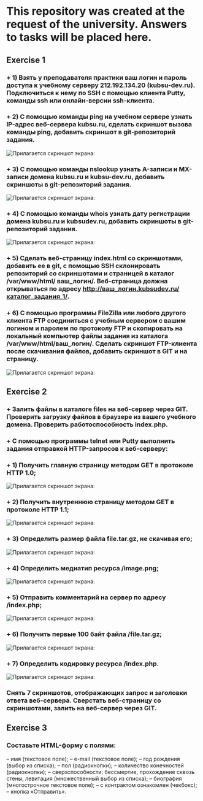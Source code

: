 # This repository was created at the request of the university. Answers to tasks will be placed here.
## Exercise 1
### + 1) Взять у преподавателя практики ваш логин и пароль доступа к учебному серверу 212.192.134.20 (kubsu-dev.ru). Подключиться к нему по SSH с помощью клиента Putty, команды ssh или онлайн-версии ssh-клиента.
### + 2) С помощью команды ping на учебном сервере узнать IP-адрес веб-сервера kubsu.ru, сделать скриншот вызова команды ping, добавить скриншот в git-репозиторий задания.
![Прилагается скриншот экрана:](screens/for_1_number/Number_2.png?raw=true "Окно программы putty при выполнении задания 2")
### + 3) С помощью команды nslookup узнать A-записи и MX-записи домена kubsu.ru и kubsu-dev.ru, добавить скриншоты в git-репозиторий задания.
![Прилагается скриншот экрана:](screens/for_1_number/Number_3.png?raw=true "Окно программы putty при выполнении задания 3")
### + 4) С помощью команды whois узнать дату регистрации домена kubsu.ru и kubsudev.ru, добавить скриншоты в git-репозиторий задания.
![Прилагается скриншот экрана:](screens/for_1_number/Number_4.png?raw=true "Окно программы putty при выполнении задания 4")
### + 5) Сделать веб-страницу  index.html со скриншотами, добавить ее в git, с помощью SSH склонировать репозиторий со скриншотами и страницей в каталог /var/www/html/ ваш_логин/. Веб-страница должна открываться по адресу http://ваш_логин.kubsudev.ru/каталог_задания_1/.
### + 6) С помощью программы FileZilla или любого другого клиента FTP соединиться с учебным сервером с вашим логином и паролем по протоколу FTP и скопировать на локальный компьютер файлы задания из каталога /var/www/html/ваш_логин/. Сделать скриншот FTP-клиента после скачивания файлов, добавить скриншот в GIT и на страницу.
![Прилагается скриншот экрана:](screens/for_1_number/Number_6.png?raw=true "Окно программы FileZilla при выполнении задания 6")
## Exercise 2
### + Залить файлы в каталоге files на веб-сервер через GIT. Проверить  загрузку файлов в браузере из вашего учебного домена. Проверить работоспособность index.php.
### + С помощью программы telnet или Putty выполнить задания отправкой HTTP-запросов к веб-серверу:
### + 1) Получить главную страницу методом GET в протоколе HTTP 1.0;
![Прилагается скриншот экрана:](web2/1.png?raw=true "Окно программы putty при выполнении задания 1")
### + 2) Получить внутреннюю страницу методом GET в протоколе HTTP 1.1;
![Прилагается скриншот экрана:](web2/2.png?raw=true "Окно программы putty при выполнении задания 2")
### + 3) Определить размер файла file.tar.gz, не скачивая его;
![Прилагается скриншот экрана:](web2/3.png?raw=true "Окно программы putty при выполнении задания 3")
### + 4) Определить медиатип ресурса /image.png;
![Прилагается скриншот экрана:](web2/4.png?raw=true "Окно программы putty при выполнении задания 4")
### + 5) Отправить комментарий на сервер по адресу /index.php;
![Прилагается скриншот экрана:](web2/5.png?raw=true "Окно программы putty при выполнении задания 5")
### + 6) Получить первые 100 байт файла /file.tar.gz;
![Прилагается скриншот экрана:](web2/6.png?raw=true "Окно программы putty при выполнении задания 6")
### + 7) Определить кодировку ресурса /index.php.
![Прилагается скриншот экрана:](web2/7.png?raw=true "Окно программы putty при выполнении задания 7")
### Снять 7 скриншотов, отображающих запрос и заголовки ответа веб-сервера. Сверстать веб-страницу со скриншотами, залить на веб-сервер через GIT.
## Exercise 3
### Составьте HTML-форму с полями:
– имя (текстовое поле);
– e-mail (текстовое поле);
– год рождения (выбор из списка);
– пол (радиокнопки);
– количество конечностей (радиокнопки);
– сверхспособности: бессмертие, прохождение сквозь стены, левитация (множественный выбор из списка);
– биография (многострочное текстовое поле);
– с контрактом ознакомлен (чекбокс);
– кнопка «Отправить».
